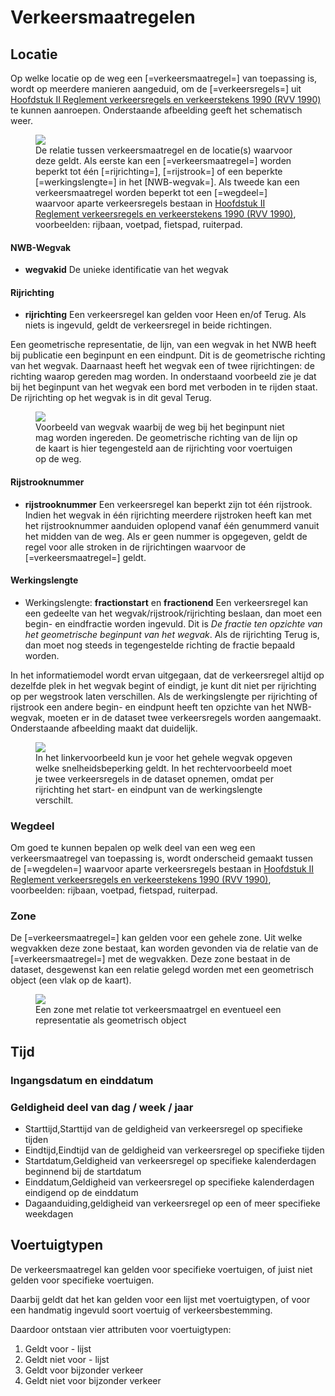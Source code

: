 # Verkeersmaatregelen


## Locatie

Op welke locatie op de weg een [=verkeersmaatregel=] van toepassing is, wordt op meerdere manieren aangeduid, om de [=verkeersregels=] uit <a href="https://wetten.overheid.nl/jci1.3:c:BWBR0004825&hoofdstuk=II&z=2023-07-01&g=2023-07-01">Hoofdstuk II Reglement verkeersregels en verkeerstekens 1990 (RVV 1990)</a> te kunnen aanroepen. Onderstaande afbeelding geeft het schematisch weer. 

<figure>
<img src="./hoofdstukken/media/wegvaklocatie-verkeersregel.PNG">
<figcaption>De relatie tussen verkeersmaatregel en de locatie(s) waarvoor deze geldt. Als eerste kan een [=verkeersmaatregel=] worden beperkt tot één [=rijrichting=], [=rijstrook=] of een beperkte [=werkingslengte=] in het [NWB-wegvak=]. Als tweede kan een verkeersmaatregel worden beperkt tot een [=wegdeel=] waarvoor aparte verkeersregels bestaan in <a href="https://wetten.overheid.nl/jci1.3:c:BWBR0004825&hoofdstuk=II&z=2023-07-01&g=2023-07-01">Hoofdstuk II Reglement verkeersregels en verkeerstekens 1990 (RVV 1990)</a>, voorbeelden: rijbaan, voetpad, fietspad, ruiterpad.</caption>
</figure>


#### NWB-Wegvak
* **wegvakid** De unieke identificatie van het wegvak


#### Rijrichting
* **rijrichting** Een verkeersregel kan gelden voor Heen en/of Terug. Als niets is ingevuld, geldt de verkeersregel in beide richtingen.

<aside class="note" title="Richting van het geometrische NWB-wegvak versus rijrichting">
Een geometrische representatie, de lijn, van een wegvak in het NWB heeft bij publicatie een beginpunt en een eindpunt. Dit is de geometrische richting van het wegvak. Daarnaast heeft het wegvak een of twee rijrichtingen: de richting waarop gereden mag worden. In onderstaand voorbeeld zie je dat bij het beginpunt van het wegvak een bord met verboden in te rijden staat. De rijrichting op het wegvak is in dit geval Terug. 
<figure>
<img src="./hoofdstukken/media/wegvakrichting.png">
<figcaption>Voorbeeld van wegvak waarbij de weg bij het beginpunt niet mag worden ingereden. De geometrische richting van de lijn op de kaart is hier tegengesteld aan de rijrichting voor voertuigen op de weg. </caption>
</figure>
</aside>

#### Rijstrooknummer

* **rijstrooknummer**  Een verkeersregel kan beperkt zijn tot één rijstrook. Indien het wegvak in één rijrichting meerdere rijstroken heeft kan met het rijstrooknummer aanduiden oplopend vanaf één genummerd vanuit het midden van de weg. Als er geen nummer is opgegeven, geldt de regel voor alle stroken in de rijrichtingen waarvoor de [=verkeersmaatregel=] geldt. 

#### Werkingslengte

* Werkingslengte: **fractionstart** en **fractionend** Een verkeersregel kan een gedeelte van het wegvak/rijstrook/rijrichting beslaan, dan moet een begin- en eindfractie worden ingevuld. Dit is *De fractie ten opzichte van het geometrische beginpunt van het wegvak*. Als de rijrichting Terug is, dan moet nog steeds in tegengestelde richting de fractie bepaald worden. 

In het informatiemodel wordt ervan uitgegaan, dat de verkeersregel altijd op dezelfde plek in het wegvak begint of eindigt, je kunt dit niet per rijrichting op per wegstrook laten verschillen. Als de werkingslengte per rijrichting of rijstrook een andere begin- en eindpunt heeft ten opzichte van het NWB-wegvak, moeten er in de dataset twee verkeersregels worden aangemaakt. Onderstaande afbeelding maakt dat duidelijk.


<figure>
<img src="./hoofdstukken/media/werkingslengte.PNG">
<figcaption> In het linkervoorbeeld kun je voor het gehele wegvak opgeven welke snelheidsbeperking geldt. In het rechtervoorbeeld moet je twee verkeersregels in de dataset opnemen, omdat per rijrichting het start- en eindpunt van de werkingslengte verschilt. </caption>
</figure>

### Wegdeel

Om goed te kunnen bepalen op welk deel van een weg een verkeersmaatregel van toepassing is, wordt onderscheid gemaakt tussen de [=wegdelen=] waarvoor aparte verkeersregels bestaan in <a href="https://wetten.overheid.nl/jci1.3:c:BWBR0004825&hoofdstuk=II&z=2023-07-01&g=2023-07-01">Hoofdstuk II Reglement verkeersregels en verkeerstekens 1990 (RVV 1990)</a>, voorbeelden: rijbaan, voetpad, fietspad, ruiterpad.



### Zone
De [=verkeersmaatregel=] kan gelden voor een gehele zone. Uit welke wegvakken deze zone bestaat, kan worden gevonden via de relatie van de [=verkeersmaatregel=] met de wegvakken.
Deze zone bestaat in de dataset, desgewenst kan een relatie gelegd worden met een geometrisch object (een vlak op de kaart). 

<figure>
<img src="./hoofdstukken/media/zone.PNG">
<figcaption> Een zone met relatie tot verkeersmaatrgel en eventueel een representatie als geometrisch object </caption>
</figure>

## Tijd

### Ingangsdatum en einddatum

<div class="issue" data-number="295"></div>


### Geldigheid deel van dag / week / jaar

<div class="issue" data-number="200"></div>

* Starttijd,Starttijd van de geldigheid van verkeersregel op specifieke tijden
* Eindtijd,Eindtijd van de geldigheid van verkeersregel op specifieke tijden
* Startdatum,Geldigheid van verkeersregel op specifieke kalenderdagen beginnend bij de startdatum
* Einddatum,Geldigheid van verkeersregel op specifieke kalenderdagen eindigend op de einddatum
* Dagaanduiding,geldigheid van verkeersregel op een of meer specifieke weekdagen

<div class="issue" data-number="29"></div>



## Voertuigtypen

De verkeersmaatregel kan gelden voor specifieke voertuigen, of juist niet gelden voor specifieke voertuigen.

Daarbij geldt dat het kan gelden voor een lijst met voertuigtypen, of voor een handmatig ingevuld soort voertuig of verkeersbestemming.

Daardoor ontstaan vier attributen voor voertuigtypen:

1. Geldt voor - lijst
2. Geldt niet voor - lijst
3. Geldt voor bijzonder verkeer
4. Geldt niet voor bijzonder verkeer

<div class="issue" data-number="326"></div>



